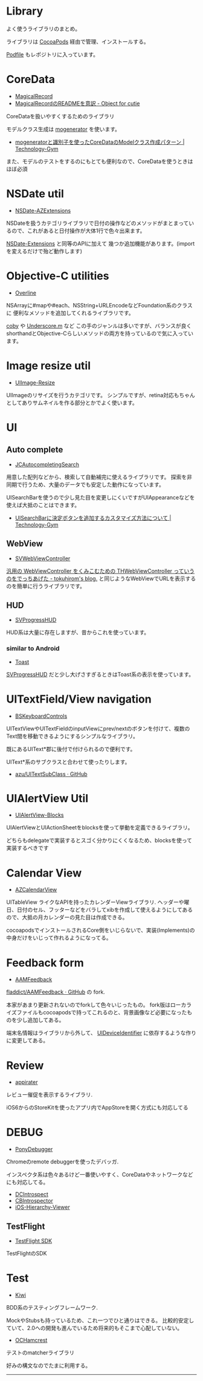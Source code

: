 # Library

よく使うライブラリのまとめ。

ライブラリは [CocoaPods] 経由で管理、インストールする。

[Podfile](Podfile) もレポジトリに入っています。

# CoreData

* [MagicalRecord]
* [MagicalRecordのREADMEを意訳 - Object for cutie](http://d.hatena.ne.jp/tanaponchikidun/20121202/1354468112 "MagicalRecordのREADMEを意訳 - Object for cutie")

CoreDataを扱いやすくするためのライブラリ

モデルクラス生成は [mogenerator](https://github.com/rentzsch/mogenerator "mogenerator") を使います。

* [mogeneratorと識別子を使ったCoreDataのModelクラス作成パターン | Technology-Gym](http://tech-gym.com/2012/10/ios/890.html "mogeneratorと識別子を使ったCoreDataのModelクラス作成パターン | Technology-Gym")

また、モデルのテストをするのにもとても便利なので、CoreDataを使うときはほぼ必須

# NSDate util

* [NSDate-AZExtensions]

NSDateを扱うカテゴリライブラリで日付の操作などのメソッドがまとまっているので、これがあると日付操作が大体1行で色々出来ます。

[NSDate-Extensions](https://github.com/erica/NSDate-Extensions "NSDate-Extensions") と同等のAPIに加えて
幾つか追加機能があります。(importを変えるだけで殆ど動作します)

# Objective-C utilities

* [Overline]

NSArrayに#mapや#each、NSString+URLEncodeなどFoundation系のクラスに
便利なメソッドを追加してくれるライブラリです。

[coby](https://github.com/pjaspers/coby "coby") や [Underscore.m](http://underscorem.org/ "Underscore.m") など
この手のジャンルは多いですが、バランスが良くshorthandとObjective-Cらしいメソッドの両方を持っているので気に入っています。

# Image resize util

* [UIImage-Resize]

UIImageのリサイズを行うカテゴリです。
シンプルですが、retina対応もちゃんとしてありサムネイルを作る部分とかでよく使います。

# UI

## Auto complete

* [JCAutocompletingSearch]

用意した配列などから、検索して自動補完に使えるライブラリです。
探索を非同期で行うため、大量のデータでも安定した動作になっています。

UISearchBarを使うので少し見た目を変更しにくいですがUIAppearanceなどを使えば大抵のことはできます。

* [UISearchBarに決定ボタンを追加するカスタマイズ方法について | Technology-Gym](http://tech-gym.com/2013/02/ios/1116.html "UISearchBarに決定ボタンを追加するカスタマイズ方法について | Technology-Gym")

## WebView

* [SVWebViewController]

[汎用の WebViewController をくみこむための THWebViewController っていうのをでっちあげた - tokuhirom's blog.](http://blog.64p.org/entry/20120107/1325914765 "汎用の WebViewController をくみこむための THWebViewController っていうのをでっちあげた - tokuhirom's blog.")
と同じようなWebViewでURLを表示するのを簡単に行うライブラリです。

## HUD

* [SVProgressHUD]

HUD系は大量に存在しますが、昔からこれを使っています。

### similar to Android

* [Toast]

[SVProgressHUD] だと少し大げさすぎるときはToast系の表示を使っています。

# UITextField/View navigation

* [BSKeyboardControls]

UITextViewやUITextFieldのinputViewにprev/nextのボタンを付けて、複数のText間を移動できるようにするシンプルなライブラリ。

既にあるUIText*郡に後付で付けられるので便利です。

UIText*系のサブクラスと合わせて使ったりします。

* [azu/UITextSubClass · GitHub](https://github.com/azu/UITextSubClass "azu/UITextSubClass · GitHub")

# UIAlertView Util

* [UIAlertView-Blocks]

UIAlertViewとUIActionSheetをblocksを使って挙動を定義できるライブラリ。

どちらもdelegateで実装するとスゴく分かりにくくなるため、blocksを使って実装するべきです

# Calendar View

* [AZCalendarView]

UITableView ライクなAPIを持ったカレンダーViewライブラリ.
ヘッダーや曜日、日付のセル、フッターなどをバラしてxibを作成して使えるようにしてあるので、大抵の月カレンダーの見た目は作成できる。

cocoapodsでインストールされるCore側をいじらないで、実装(Implements)の中身だけをいじって作れるようになってる。

# Feedback form

* [AAMFeedback]

[fladdict/AAMFeedback · GitHub](https://github.com/fladdict/AAMFeedback "fladdict/AAMFeedback · GitHub") の fork.

本家があまり更新されないのでforkして色々いじったもの。
fork版はローカライズファイルもcocoapodsで持ってこれるのと、背景画像など必要になったものを少し追加してある。

端末名情報はライブラリから外して、 [UIDeviceIdentifier](https://github.com/squarefrog/UIDeviceIdentifier "UIDeviceIdentifier") に依存するような作りに変更してある。

# Review

* [appirater]

レビュー催促を表示するライブラリ.

iOS6からのStoreKitを使ったアプリ内でAppStoreを開く方式にも対応してる

# DEBUG

* [PonyDebugger]

Chromeのremote debuggerを使ったデバッガ.

インスペクタ系は色々あるけど一番使いやすく、CoreDataやネットワークなどにも対応してる。

* [DCIntrospect](https://github.com/domesticcatsoftware/DCIntrospect "DCIntrospect")
* [CBIntrospector](https://github.com/cbess/CBIntrospector "CBIntrospector")
* [iOS-Hierarchy-Viewer](https://github.com/glock45/iOS-Hierarchy-Viewer "iOS-Hierarchy-Viewer")

## TestFlight

* [TestFlight SDK]

TestFlightのSDK

# Test

* [Kiwi]

BDD系のテスティングフレームワーク.

MockやStubsも持っているため、これ一つでひと通りはできる。
比較的安定していて、2.0への開発も進んでいるため将来的もそこまで心配していない。

* [OCHamcrest]

テストのmatcherライブラリ

好みの構文なのでたまに利用する。

---

[CocoaPods]: http://cocoapods.org/  "CocoaPods: The Objective-C Library Manager"

[MagicalRecord]: https://github.com/magicalpanda/MagicalRecord  "magicalpanda/MagicalRecord ? GitHub"
[NSDate-AZExtensions]: https://github.com/azu/NSDate-AZExtensions  "azu/NSDate-AZExtensions ? GitHub"
[Overline]: https://github.com/yaakaito/Overline  "yaakaito/Overline ? GitHub"
[UIImage-Resize]: https://github.com/AliSoftware/UIImage-Resize  "AliSoftware/UIImage-Resize · GitHub"
[JCAutocompletingSearch]: https://github.com/jcoleman/JCAutocompletingSearch  "jcoleman/JCAutocompletingSearch · GitHub"
[SVWebViewController]: https://github.com/samvermette/SVWebViewController  "samvermette/SVWebViewController · GitHub"
[SVProgressHUD]: https://github.com/samvermette/SVProgressHUD  "samvermette/SVProgressHUD · GitHub"
[Toast]: https://github.com/scalessec/Toast  "scalessec/Toast · GitHub"
[BSKeyboardControls]: https://github.com/simonbs/BSKeyboardControls  "simonbs/BSKeyboardControls · GitHub"
[UIAlertView-Blocks]: https://github.com/jivadevoe/UIAlertView-Blocks  "jivadevoe/UIAlertView-Blocks · GitHub"
[AZCalendarView]: https://github.com/azu/AZCalendarView  "azu/AZCalendarView · GitHub"
[AAMFeedback]: https://github.com/azu/AAMFeedback  "AAMFeedback"
[appirater]: https://github.com/arashpayan/appirater  "arashpayan/appirater · GitHub"
[PonyDebugger]: https://github.com/square/PonyDebugger  "square/PonyDebugger · GitHub"
[TestFlight SDK]: https://testflightapp.com/sdk/  "TestFlight » Beta Testing On The Fly"
[NSDate-Escort]: https://github.com/azu/NSDate-Escort  "azu/NSDate-Escort"
[Kiwi]: https://github.com/allending/Kiwi  "allending/Kiwi · GitHub"
[OCHamcrest]: https://github.com/hamcrest/OCHamcrest  "hamcrest/OCHamcrest · GitHub"